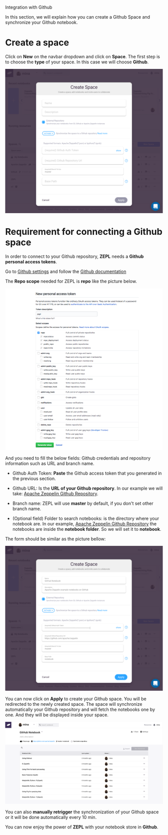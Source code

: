 <span class="header-font">Integration with Github</span>

In this section, we will explain how you can create a Github Space and synchronize your Github notebook.

# Create a space
Click on **New** on the navbar dropdown and click on **Space**.
The first step is to choose the **type** of your space. In this case we will choose **Github**.

<img src="../img/select_github_space.png" class="image-box" />

# Requirement for connecting a Github space

In order to connect to your Github repository, **ZEPL** needs a **Github personal access tokens**.

Go to [Github settings](https://github.com/settings/tokens) and follow the [Github documentation](https://help.github.com/articles/creating-a-personal-access-token-for-the-command-line/)

The **Repo scope** needed for ZEPL is **repo** like the picture below.

<img src="../img/github_generate_token.png" class="image-box big-img"/>


And you need to fill the below fields: Github credentials and repository information such as URL and branch name.

- Github Auth Token: **Paste** the Github access token that you generated in the previous section.

- Github URL: Is the **URL of your Github repository**. In our example we will take: [Apache Zeppelin Github Repository](https://github.com/apache/zeppelin).

- Branch name: ZEPL will use **master** by default, if you don't set other branch name.

- (Optional field) Folder to search notebooks: is the directory where your notebook are. In our example, [Apache Zeppelin Github Repository](https://github.com/apache/zeppelin) the notebooks are inside the **notebook folder**. So we will set it to **notebook**.

The form should be similar as the picture bellow:

<img src="../img/github_space_filled.png" class="image-box big-img"/>

You can now click on **Apply** to create your Github space. You will be redirected to the newly created space. 
The space will synchronize automatically your Github repository and will fetch the notebooks one by one.
And they will be displayed inside your space.

<img src="../img/github_space.png" class="image-box big-img"/>


You can also **manually retrigger** the synchronization of your Github space or it will be done automatically every 10 min.

You can now enjoy the power of **ZEPL** with your notebook store in **Github**.
